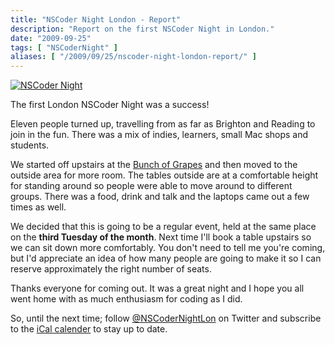 ```yaml
---
title: "NSCoder Night London - Report"
description: "Report on the first NSCoder Night in London."
date: "2009-09-25"
tags: [ "NSCoderNight" ]
aliases: [ "/2009/09/25/nscoder-night-london-report/" ]
---
```


[![NSCoder Night](http://farm3.static.flickr.com/2671/3952499655_33ed3b7b29.jpg)](http://www.flickr.com/photos/15729248@N00/3952499655)

The first London NSCoder Night was a success!

Eleven people turned up, travelling from as far as Brighton and Reading to join
in the fun. There was a mix of indies, learners, small Mac shops and students.

We started off upstairs at the [Bunch of Grapes](http://bunchofgrapesborough.com/) and then moved to the outside area for more room. The tables outside are at a comfortable height for standing around so people were able to move around to different groups. There was a food, drink and talk and the laptops came out a few times as well.

We decided that this is going to be a regular event, held at the same place on the **third Tuesday of the month**. Next time I'll book a table upstairs so we can sit down more comfortably. You don't need to tell me you're coming, but I'd appreciate an idea of how many people are going to make it so I can reserve approximately the right number of seats.

Thanks everyone for coming out. It was a great night and I hope you all went home with as much enthusiasm for coding as I did.

So, until the next time; follow [@NSCoderNightLon](http://twitter.com/nscodernightlon) on Twitter and subscribe to the [iCal calender](http://tinyurl.com/m5g6jb) to stay up to date.
